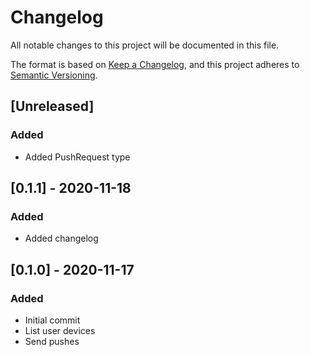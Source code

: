 # Changelog
All notable changes to this project will be documented in this file.

The format is based on [Keep a Changelog](https://keepachangelog.com/en/1.0.0/),
and this project adheres to [Semantic Versioning](https://semver.org/spec/v2.0.0.html).

## [Unreleased]
### Added
- Added PushRequest type

## [0.1.1] - 2020-11-18
### Added
- Added changelog

## [0.1.0] - 2020-11-17
### Added
- Initial commit
- List user devices
- Send pushes
